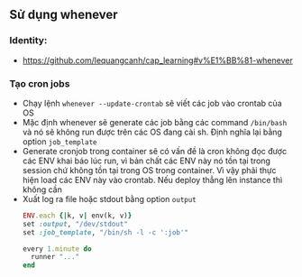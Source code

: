## Sử dụng whenever

### Identity:
* https://github.com/lequangcanh/cap_learning#v%E1%BB%81-whenever

### Tạo cron jobs

* Chạy lệnh `whenever --update-crontab` sẽ viết các job vào crontab của OS
* Mặc định whenever sẽ generate các job bằng các command `/bin/bash` và nó sẽ không run được trên các OS đang cài sh. Định nghĩa lại bằng option `job_template`
* Generate cronjob trong container sẽ có vấn đề là cron không đọc được các ENV khai báo lúc run, vì bản chất các ENV này nó tồn tại trong session chứ không tồn tại trong OS trong container. Vì vậy phải thực hiện load các ENV này vào crontab. Nếu deploy thẳng lên instance thì không cần
* Xuất log ra file hoặc stdout bằng option `output`
  ```ruby
  ENV.each {|k, v| env(k, v)}
  set :output, "/dev/stdout"
  set :job_template, "/bin/sh -l -c ':job'"

  every 1.minute do
    runner "..."
  end
  ```
